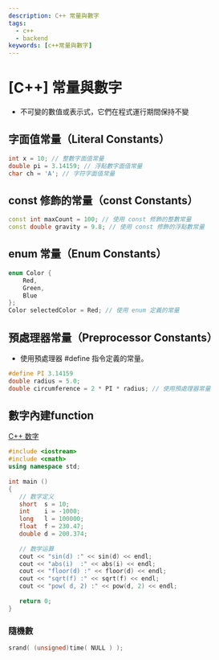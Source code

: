 ```yaml
---
description: C++ 常量與數字
tags:
  - c++
  - backend
keywords: [c++常量與數字]
---
```


# [C++] 常量與數字
* 不可變的數值或表示式，它們在程式運行期間保持不變
## 字面值常量（Literal Constants）
```cpp
int x = 10; // 整數字面值常量
double pi = 3.14159; // 浮點數字面值常量
char ch = 'A'; // 字符字面值常量
```
## const 修飾的常量（const Constants）
```cpp
const int maxCount = 100; // 使用 const 修飾的整數常量
const double gravity = 9.8; // 使用 const 修飾的浮點數常量
```
## enum 常量（Enum Constants）
```cpp
enum Color {
    Red,
    Green,
    Blue
};
Color selectedColor = Red; // 使用 enum 定義的常量
```

## 預處理器常量（Preprocessor Constants）
* 使用預處理器 #define 指令定義的常量。
```cpp
#define PI 3.14159
double radius = 5.0;
double circumference = 2 * PI * radius; // 使用預處理器常量
```

## 數字內建function
[C++ 数字](https://www.runoob.com/cplusplus/cpp-numbers.html)
```cpp
#include <iostream>
#include <cmath>
using namespace std;
 
int main ()
{
   // 数字定义
   short  s = 10;
   int    i = -1000;
   long   l = 100000;
   float  f = 230.47;
   double d = 200.374;
 
   // 数学运算
   cout << "sin(d) :" << sin(d) << endl;
   cout << "abs(i)  :" << abs(i) << endl;
   cout << "floor(d) :" << floor(d) << endl;
   cout << "sqrt(f) :" << sqrt(f) << endl;
   cout << "pow( d, 2) :" << pow(d, 2) << endl;
 
   return 0;
}
```
### 隨機數
```cpp
srand( (unsigned)time( NULL ) );
```








